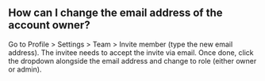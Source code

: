 ## How can I change the email address of the account owner?

Go to Profile > Settings > Team > Invite member (type the new email address). The invitee needs to accept the invite via email. Once done, click the dropdown alongside the email address and change to role (either owner or admin).
